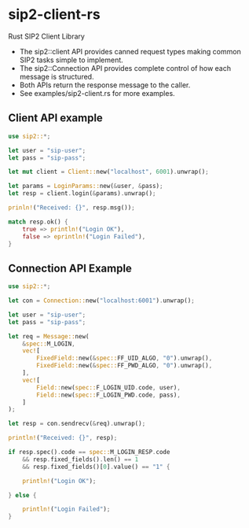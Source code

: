 # sip2-client-rs

Rust SIP2 Client Library

* The sip2::client API provides canned request types making common SIP2 
  tasks simple to implement.
* The sip2::Connection API provides complete control of how each message
  is structured.
* Both APIs return the response message to the caller.
* See examples/sip2-client.rs for more examples.

## Client API example


```rs
use sip2::*;

let user = "sip-user";
let pass = "sip-pass";

let mut client = Client::new("localhost", 6001).unwrap();

let params = LoginParams::new(&user, &pass);
let resp = client.login(&params).unwrap();

prinln!("Received: {}", resp.msg());

match resp.ok() {
    true => println!("Login OK"),
    false => eprintln!("Login Failed"),
}

```

## Connection API Example

```rs
use sip2::*;

let con = Connection::new("localhost:6001").unwrap();

let user = "sip-user";
let pass = "sip-pass";

let req = Message::new(
    &spec::M_LOGIN,
    vec![
        FixedField::new(&spec::FF_UID_ALGO, "0").unwrap(),
        FixedField::new(&spec::FF_PWD_ALGO, "0").unwrap(),
    ],
    vec![
        Field::new(spec::F_LOGIN_UID.code, user),
        Field::new(spec::F_LOGIN_PWD.code, pass),
    ]
);

let resp = con.sendrecv(&req).unwrap();

println!("Received: {}", resp);

if resp.spec().code == spec::M_LOGIN_RESP.code
    && resp.fixed_fields().len() == 1
    && resp.fixed_fields()[0].value() == "1" {

    println!("Login OK");

} else {

    println!("Login Failed");
}

```

